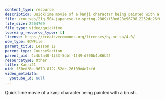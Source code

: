```yaml
---
content_type: resource
description: QuickTime movie of a kanji character being painted with a brush.
file: /courses/21g-504-japanese-iv-spring-2009/f50ed28e9679812252dc26f09d4e7cfd_Kanji21.mov
file_size: 2204769
file_type: video/quicktime
learning_resource_types: []
license: https://creativecommons.org/licenses/by-nc-sa/4.0/
ocw_type: OCWFile
parent_title: Lesson 19
parent_type: CourseSection
parent_uid: 4c4bfa40-1b33-5dbf-1f49-d700b4b86b25
resourcetype: Other
title: Kanji21
uid: f50ed28e-9679-8122-52dc-26f09d4e7cfd
video_metadata:
  youtube_id: null
---
```

QuickTime movie of a kanji character being painted with a brush.